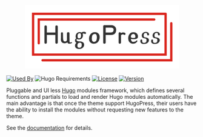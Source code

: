 <p align="center">
    <img src="logo.png">
</p>

[![Used By](https://img.shields.io/badge/dynamic/json?color=success&label=used+by&query=repositories_humanize&logo=hugo&style=flat-square&url=https://api.razonyang.com/v1/github/dependents/hugomods/hugopress)](https://github.com/hugomods/hugopress/network/dependents)
![Hugo Requirements](https://img.shields.io/badge/dynamic/json?color=important&label=requirements&query=requirements&logo=hugo&style=flat-square&url=https://api.razonyang.com/v1/hugo/modules/github.com/hugomods/hugopress)
[![License](https://img.shields.io/github/license/hugomods/hugopress?style=flat-square)](https://github.com/hugomods/hugopress/blob/main/LICENSE)
[![Version](https://img.shields.io/github/v/tag/hugomods/hugopress?label=version&style=flat-square)](https://github.com/hugomods/hugopress/tags)

Pluggable and UI less [Hugo](https://gohugo.io/) modules framework, which defines several functions and partials to load and render Hugo modules automatically.
The main advantage is that once the theme support HugoPress, their users have the ability to install the modules without requesting new features to the theme.

See the [documentation](https://hugomods.com/en/docs/hugopress/) for details.
